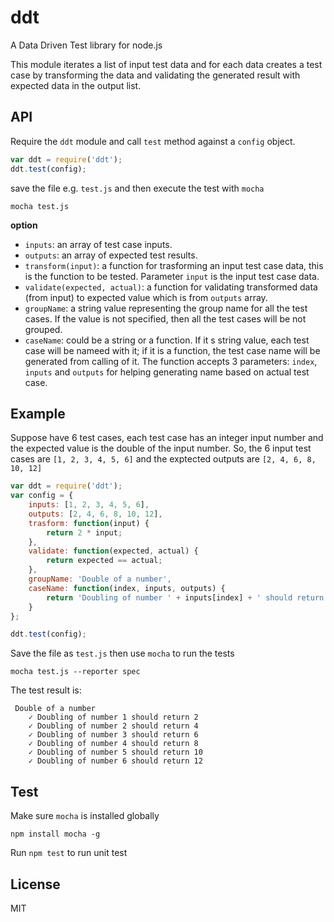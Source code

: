 ddt
===
A Data Driven Test library for node.js

This module iterates a list of input test data and for each data creates a test case by transforming the data and validating the generated result with expected data in the output list.
## API
Require the `ddt` module and call `test` method against a `config` object.
```javascript
var ddt = require('ddt');
ddt.test(config);
```
save the file e.g. `test.js` and then execute the test with `mocha`
```
mocha test.js
```
**option**

* `inputs`: an array of test case inputs.
* `outputs`: an array of expected test results.
* `transform(input)`: a function for trasforming an input test case data, this is the function to be tested. Parameter `input` is the input test case data.
* `validate(expected, actual)`: a function for validating transformed data (from input) to expected value which is from `outputs` array. 
* `groupName`: a string value representing the group name for all the test cases. If the value is not specified, then all the test cases will be not grouped.
* `caseName`: could be a string or a function. If it s string value, each test case will be nameed with it; if it is a function, the test case name will be generated from calling of it. The function accepts 3 parameters: `index`, `inputs` and `outputs` for helping generating name based on actual test case.

## Example
Suppose have 6 test cases, each test case has an integer input number and the expected value is the double of the input number. So, the 6 input test cases are `[1, 2, 3, 4, 5, 6]` and the exptected outputs are `[2, 4, 6, 8, 10, 12]`
```javascript
var ddt = require('ddt');
var config = {
    inputs: [1, 2, 3, 4, 5, 6],
    outputs: [2, 4, 6, 8, 10, 12],
    trasform: function(input) {
        return 2 * input;
    },
    validate: function(expected, actual) {
        return expected == actual;
    },
    groupName: 'Double of a number',
    caseName: function(index, inputs, outputs) {
        return 'Doubling of number ' + inputs[index] + ' should return ' + outputs[index];
    }
};

ddt.test(config);
```

Save the file as `test.js` then use `mocha` to run the tests

```
mocha test.js --reporter spec
```
The test result is:
```
 Double of a number
    ✓ Doubling of number 1 should return 2 
    ✓ Doubling of number 2 should return 4 
    ✓ Doubling of number 3 should return 6 
    ✓ Doubling of number 4 should return 8 
    ✓ Doubling of number 5 should return 10 
    ✓ Doubling of number 6 should return 12
```
## Test
Make sure `mocha` is installed globally
```
npm install mocha -g
```

Run `npm test` to run unit test

## License
MIT
